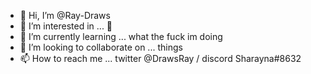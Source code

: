 - 👋 Hi, I’m @Ray-Draws
- 👀 I’m interested in ... 👀
- 🌱 I’m currently learning ... what the fuck im doing
- 💞️ I’m looking to collaborate on ... things
- 📫 How to reach me ... twitter @DrawsRay / discord Sharayna#8632

<!---
Ray-Draws/Ray-Draws is a ✨ special ✨ repository because its `README.md` (this file) appears on your GitHub profile.
You can click the Preview link to take a look at your changes.
--->
